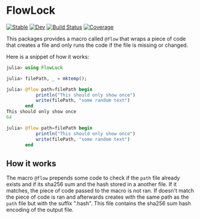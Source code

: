 # FlowLock

[![Stable](https://img.shields.io/badge/docs-stable-blue.svg)](https://AtilaSaraiva.github.io/FlowLock.jl/stable/)
[![Dev](https://img.shields.io/badge/docs-dev-blue.svg)](https://AtilaSaraiva.github.io/FlowLock.jl/dev/)
[![Build Status](https://github.com/AtilaSaraiva/FlowLock.jl/actions/workflows/CI.yml/badge.svg?branch=main)](https://github.com/AtilaSaraiva/FlowLock.jl/actions/workflows/CI.yml?query=branch%3Amain)
[![Coverage](https://codecov.io/gh/AtilaSaraiva/FlowLock.jl/branch/main/graph/badge.svg)](https://codecov.io/gh/AtilaSaraiva/FlowLock.jl)

This packages provides a macro called `@flow` that wraps a piece of code that creates a file and only runs the code if the file is missing or changed.

Here is a snippet of how it works:

```julia
julia> using FlowLock

julia> filePath, _ = mktemp();

julia> @flow path=filePath begin
           println("This should only show once")
           write(filePath, "some random text")
       end
This should only show once
64

julia> @flow path=filePath begin
           println("This should only show once")
           write(filePath, "some random text")
       end
```

## How it works

The macro `@flow` prepends some code to check if the `path` file already exists and if its sha256 sum and the hash stored in a another file. If it matches, the piece of code passed to the macro is not ran. If doesn't match the piece of code is ran and afterwards creates with the same path as the `path` file but with the suffix ".hash".
This file contains the sha256 sum hash encoding of the output file.
